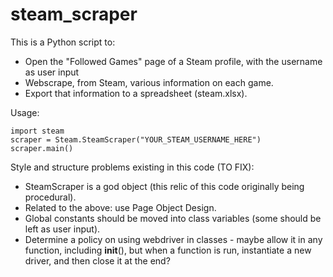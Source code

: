 # steam_scraper
This is a Python script to:
- Open the "Followed Games" page of a Steam profile, with the username as user input
- Webscrape, from Steam, various information on each game.
- Export that information to a spreadsheet (steam.xlsx).

Usage:
```
import steam
scraper = Steam.SteamScraper("YOUR_STEAM_USERNAME_HERE")
scraper.main()
```


Style and structure problems existing in this code (TO FIX):
- SteamScraper is a god object (this relic of this code originally being procedural).
- Related to the above: use Page Object Design.
- Global constants should be moved into class variables (some should be left as user input).
- Determine a policy on using webdriver in classes - maybe allow it in any function, including __init__(), but when a function is run, instantiate a new driver, and then close it at the end?
